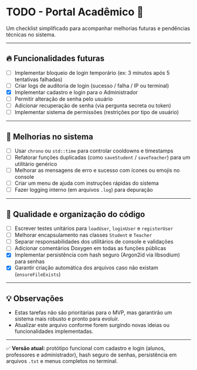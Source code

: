 # TODO - Portal Acadêmico 🎯

Um checklist simplificado para acompanhar melhorias futuras e pendências técnicas no sistema.

---

## 🔥 Funcionalidades futuras
- [ ] Implementar bloqueio de login temporário (ex: 3 minutos após 5 tentativas falhadas)
- [ ] Criar logs de auditoria de login (sucesso / falha / IP ou terminal)
- [x] Implementar cadastro e login para o Administrador
- [ ] Permitir alteração de senha pelo usuário
- [ ] Adicionar recuperação de senha (via pergunta secreta ou token)
- [ ] Implementar sistema de permissões (restrições por tipo de usuário)

---

## 🚀 Melhorias no sistema
- [ ] Usar `chrono` ou `std::time` para controlar cooldowns e timestamps
- [ ] Refatorar funções duplicadas (como `saveStudent` / `saveTeacher`) para um utilitário genérico
- [ ] Melhorar as mensagens de erro e sucesso com ícones ou emojis no console
- [ ] Criar um menu de ajuda com instruções rápidas do sistema
- [ ] Fazer logging interno (em arquivos `.log`) para depuração

---

## 📝 Qualidade e organização do código
- [ ] Escrever testes unitários para `loadUser`, `loginUser` e `registerUser`
- [ ] Melhorar encapsulamento nas classes `Student` e `Teacher`
- [ ] Separar responsabilidades dos utilitários de console e validações
- [ ] Adicionar comentários Doxygen em todas as funções públicas
- [x] Implementar persistência com hash seguro (Argon2id via libsodium) para senhas
- [x] Garantir criação automática dos arquivos caso não existam (`ensureFileExists`)

---

## 💡 Observações
- Estas tarefas não são prioritárias para o MVP, mas garantirão um sistema mais robusto e pronto para evoluir.
- Atualizar este arquivo conforme forem surgindo novas ideias ou funcionalidades implementadas.

---

✅ **Versão atual:** protótipo funcional com cadastro e login (alunos, professores e administrador), hash seguro de senhas, persistência em arquivos `.txt` e menus completos no terminal.

